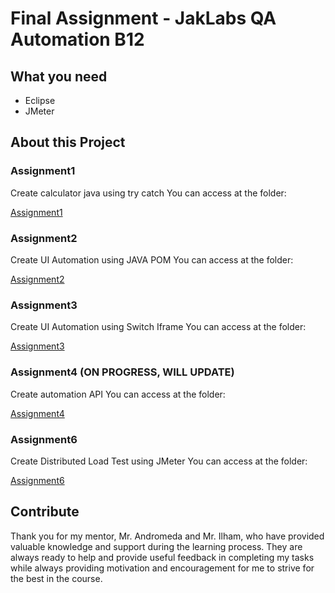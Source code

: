 # Final Assignment - JakLabs QA Automation B12

## What you need

- Eclipse
- JMeter

## About this Project
### Assignment1
Create calculator java using try catch
You can access at the folder:

[Assignment1](https://github.com/yoshuasennaj/JakLabsAssignment/tree/main/JakLabsAssignment1)

### Assignment2
Create UI Automation using JAVA POM
You can access at the folder:

[Assignment2](https://github.com/yoshuasennaj/JakLabsAssignment/tree/main/JakLabsAssignment2)

### Assignment3
Create UI Automation using Switch Iframe 
You can access at the folder:

[Assignment3](https://github.com/yoshuasennaj/JakLabsAssignment/tree/main/JakLabsAssignment3)

### Assignment4 (ON PROGRESS, WILL UPDATE)
Create automation API
You can access at the folder:

[Assignment4](https://github.com/yoshuasennaj/JakLabsAssignment/tree/main/JakLabsAssignment4)

### Assignment6
Create Distributed Load Test using JMeter
You can access at the folder:

[Assignment6](https://github.com/yoshuasennaj/JakLabsAssignment/tree/main/JakLabsAssignment5)



## Contribute

Thank you for my mentor, Mr. Andromeda and Mr. Ilham, who have provided valuable knowledge and support during the learning process. They are always ready to help and provide useful feedback in completing my tasks while always providing motivation and encouragement for me to strive for the best in the course.

